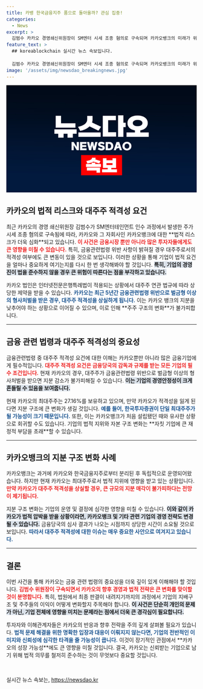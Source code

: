 ```yaml
---
title: 카뱅 한국금융지주 품으로 돌아올까? 관심 집중!
categories:
  - News
excerpt: >
  김범수 카카오 경영쇄신위원장이 SM엔터 시세 조종 혐의로 구속되며 카카오뱅크의 미래가 위기에 처했다. 금융법 위반 시 대주주 적격성 요건이 무너지며 지분 최소 10%로 줄어들 가능성이 높아 금융권의 관심이 집중되고 있다.
feature_text: >
  ## koreablockchain 실시간 뉴스 속보입니다.

  김범수 카카오 경영쇄신위원장이 SM엔터 시세 조종 혐의로 구속되며 카카오뱅크의 미래가 위기에 처했다. 금융법 위반 시 대주주 적격성 요건이 무너지며 지분 최소 10%로 줄어들 가능성이 높아 금융권의 관심이 집중되고 있다.
image: '/assets/img/newsdao_breakingnews.jpg'
---
```


<p><img src="/assets/img/newsdao_breakingnews.jpg" alt="koreablockchain 속보" /></p>

<h2 data-ke-size="size26">카카오의 법적 리스크와 대주주 적격성 요건</h2>

<p data-ke-size="size16">최근 카카오의 경영 쇄신위원장 김범수가 SM엔터테인먼트 인수 과정에서 발생한 주가 시세 조종 혐의로 구속됨에 따라, 카카오와 그 자회사인 카카오뱅크에 대한 **법적 리스크가 더욱 심화**되고 있습니다. <b><span style="color: #ee2323;">이 사건은 금융시장 뿐만 아니라 많은 투자자들에게도 큰 영향을 미칠 수 있습니다.</span></b> 특히, 금융관련법령 위반 사항이 밝혀질 경우 대주주로서의 적격성 여부에도 큰 변동이 있을 것으로 보입니다. 이러한 상황을 통해 기업이 법적 요건을 얼마나 중요하게 여기는지를 다시 한 번 생각해봐야 할 것입니다. <b><span style="background-color: #21538527;">특히, 기업의 경영진이 법을 준수하지 않을 경우 큰 위험이 따른다는 점을 부각하고 있습니다.</span></b></p>

<p data-ke-size="size16">카카오 법인은 인터넷전문은행특례법이 적용되는 상황에서 대주주 연관 법규에 따라 상당한 제약을 받을 수 있습니다. <b><span style="color: #1a5490;">카카오는 최근 5년간 금융관련법령 위반으로 벌금형 이상의 형사처벌을 받은 경우, 대주주 적격성을 상실하게 됩니다.</span></b> 이는 카카오 뱅크의 지분을 낮추어야 하는 상황으로 이어질 수 있으며, 이로 인해 **주주 구조의 변화**가 불가피합니다.</p>

<hr />

<h2 data-ke-size="size26">금융 관련 법령과 대주주 적격성의 중요성</h2>

<p data-ke-size="size16">금융관련법령 중 대주주 적격성 요건에 대한 이해는 카카오뿐만 아니라 많은 금융기업에게 필수적입니다. <b><span style="color: #ee2323;">대주주 적격성 요건은 금융당국의 감독과 규제를 받는 모든 기업의 필수 조건입니다.</span></b> 현재 카카오의 경우, 대주주가 금융관련법령 위반으로 벌금형 이상의 형사처벌을 받으면 지분 감소가 불가피해질 수 있습니다. <b><span style="background-color: #21538527;">이는 기업의 경영안정성이 크게 흔들릴 수 있음을 보여줍니다.</span></b></p>

<p data-ke-size="size16">현재 카카오의 최대주주는 27.16%를 보유하고 있으며, 만약 카카오가 적격성을 잃게 된다면 지분 구조에 큰 변화가 생길 것입니다. <b><span style="color: #1a5490;">예를 들어, 한국투자증권이 단일 최대주주가 될 가능성이 크기 때문입니다.</span></b> 또한, 이는 카카오뱅크가 처음 설립됐던 때와 유사한 상황으로 회귀할 수도 있습니다. 기업의 법적 지위와 자본 구조 변화는 **자칫 기업에 큰 재정적 부담을 초래**할 수 있습니다.</p>

<hr />

<h2 data-ke-size="size26">카카오뱅크의 지분 구조 변화 사례</h2>

<p data-ke-size="size16">카카오뱅크는 과거에 카카오와 한국금융지주로부터 분리된 후 독립적으로 운영되어왔습니다. 하지만 현재 카카오는 최대주주로서 법적 지위에 영향을 받고 있는 상황입니다. <b><span style="color: #ee2323;">만약 카카오가 대주주 적격성을 상실할 경우, 큰 규모의 지분 매각이 불가피하다는 전망이 제기됩니다.</span></b></p>

<p data-ke-size="size16">지분 구조 변화는 기업의 운영 및 결정에 심각한 영향을 미칠 수 있습니다. <b><span style="background-color: #21538527;">이와 같이 카카오가 법적 압박을 받을 상황이라면, 카카오뱅크 및 기타 관련 기업의 경영 전략도 변경될 수 있습니다.</span></b> 금융당국의 심사 결과가 나오는 시점까지 상당한 시간이 소요될 것으로 보입니다. <b><span style="color: #1a5490;">따라서 대주주 적격성에 대한 이슈는 매우 중요한 사안으로 여겨지고 있습니다.</span></b></p>

<hr />

<h2 data-ke-size="size26">결론</h2>

<p data-ke-size="size16">이번 사건을 통해 카카오는 금융 관련 법령의 중요성을 더욱 깊이 있게 이해해야 할 것입니다. <b><span style="color: #ee2323;">김범수 위원장이 구속되면서 카카오의 향후 경영과 법적 전략은 큰 변화를 맞이할 것이 분명합니다.</span></b> 특히, 법원에서 최종 판결이 내려지기까지의 과정에서 기업의 지배구조 및 주주들의 이익이 어떻게 변화할지 주목해야 합니다. <b><span style="background-color: #21538527;">이 사건은 단순히 개인의 문제가 아닌, 기업 전체에 영향을 미치는 문제라는 점에서 더욱 큰 경각심이 필요합니다.</span></b></p>

<p data-ke-size="size16">투자자와 이해관계자들은 카카오의 반응과 향후 전략을 주의 깊게 살펴볼 필요가 있습니다. <b><span style="color: #1a5490;">법적 문제 해결을 위한 명확한 입장과 대응이 이뤄지지 않는다면, 기업의 전반적인 이미지와 신뢰성에 심각한 타격을 줄 가능성이 큽니다.</span></b> 이것이 장기적인 관점에서 **카카오의 성장 가능성**에도 큰 영향을 미칠 것입니다. 결국, 카카오는 신뢰받는 기업으로 남기 위해 법적 의무를 철저히 준수하는 것이 무엇보다 중요할 것입니다.</p> 

<p data-ke-size="size16">&nbsp;</p>
실시간 뉴스 속보는, <a href="https://newsdao.kr" rel="dofollow">https://newsdao.kr</a>


